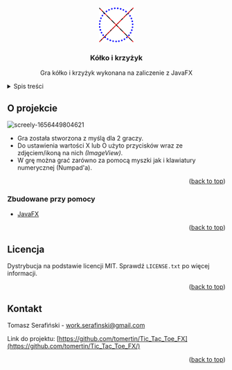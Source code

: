 <div id="top"></div>


<!-- PROJECT LOGO -->
<br />
<div align="center">
  <a href="https://github.com/tomertin/Tic_Tac_Toe_FX/">
    <img src="src/main/resources/graphics/logo.jpg" alt="Logo" width="80" height="80">
  </a>

<h3 align="center">Kółko i krzyżyk </h3>

  <p align="center">
    Gra kółko i krzyżyk wykonana na zaliczenie z JavaFX
  </p>
</div>



<!-- TABLE OF CONTENTS -->
<details>
  <summary>Spis treści</summary>
  <ol>
    <li>
      <a href="#o-projekcie">O projekcie</a>
      <ul>
        <li><a href="#zbudowane-przy-pomocy">Zbudowane przy pomocy</a></li>
      </ul>
    </li>
    <li><a href="#licencja">Licencja</a></li>
    <li><a href="#kontakt">Kontakt</a></li>
  </ol>
</details>



<!-- ABOUT THE PROJECT -->
## O projekcie

![screely-1656449804621](https://user-images.githubusercontent.com/88508650/176288960-033357ce-7395-4c08-a29d-7242e9507bf3.png)

- Gra została stworzona z myślą dla 2 graczy.
- Do ustawienia wartości X lub O użyto przycisków wraz ze zdjęciem/ikoną na nich *(ImageView)*.
- W grę można grać zarówno za pomocą myszki jak i klawiatury numerycznej (Numpad'a).


<p align="right">(<a href="#top">back to top</a>)</p>



### Zbudowane przy pomocy

* [JavaFX](https://openjfx.io/)

<p align="right">(<a href="#top">back to top</a>)</p>


<!-- LICENSE -->
## Licencja

Dystrybucja na podstawie licencji MIT. Sprawdź `LICENSE.txt` po więcej informacji.

<p align="right">(<a href="#top">back to top</a>)</p>



<!-- CONTACT -->
## Kontakt

Tomasz Serafiński - work.serafinski@gmail.com

Link do projektu: [https://github.com/tomertin/Tic_Tac_Toe_FX](https://github.com/tomertin/Tic_Tac_Toe_FX/)

<p align="right">(<a href="#top">back to top</a>)</p>
